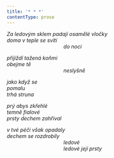 ```yaml
---
title: '* * *'
contentType: prose
---
```


_Za ledovým sklem padají osamělé vločky  
doma v teple se svítí  
                                       do noci_

_přijíždí tažená koňmi  
obejme tě  
                                       neslyšně_

_jako když se  
pomalu  
trhá struna_

_prý abys zkřehlé  
temně fialové  
prsty dechem zahříval_

_v tvé péči však opadaly  
dechem se rozdrobily  
                                       ledové  
                                       ledové její prsty_
